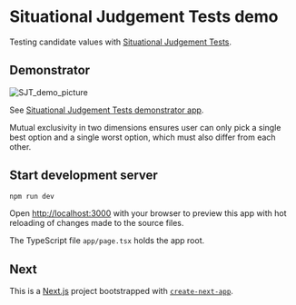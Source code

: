 # Situational Judgement Tests demo

Testing candidate values with [Situational Judgement Tests](https://en.wikipedia.org/wiki/Situational_judgement_test). 

## Demonstrator

![SJT_demo_picture](https://user-images.githubusercontent.com/37618836/80912292-e13de580-8d33-11ea-82a0-cb2444e200a3.jpg)

See [Situational Judgement Tests demonstrator app](https://www.greenstem.uk/demo/sjt/).

Mutual exclusivity in two dimensions ensures user can only pick a single best option and a single worst option, which must also differ from each other. 

## Start development server

```bash
npm run dev
```

Open [http://localhost:3000](http://localhost:3000) with your browser to preview this app with hot reloading of changes made to the source files. 

The TypeScript file `app/page.tsx` holds the app root. 

## Next 
This is a [Next.js](https://nextjs.org) project bootstrapped with [`create-next-app`](https://nextjs.org/docs/app/api-reference/cli/create-next-app). 
